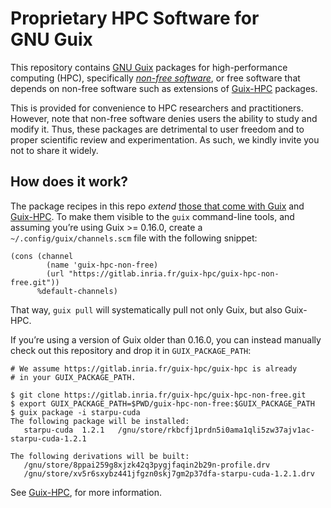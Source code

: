Proprietary HPC Software for GNU Guix
=========================================

This repository contains [GNU Guix](https://gnu.org/s/guix) packages for
high-performance computing (HPC), specifically [_non-free
software_](https://www.gnu.org/philosophy/free-software-even-more-important.html),
or free software that depends on non-free software such as extensions of
[Guix-HPC](https://gitlab.inria.fr/guix-hpc/guix-hpc) packages.

This is provided for convenience to HPC researchers and practitioners.
However, note that non-free software denies users the ability to study
and modify it.  Thus, these packages are detrimental to user freedom and
to proper scientific review and experimentation.  As such, we kindly
invite you not to share it widely.

## How does it work?

The package recipes in this repo _extend_ [those that come with
Guix](https://gnu.org/s/guix/packages) and
[Guix-HPC](https://gitlab.inria.fr/guix-hpc/guix-hpc).  To make them
visible to the `guix` command-line tools, and assuming you’re using
Guix >= 0.16.0, create a `~/.config/guix/channels.scm` file with the
following snippet:

```
(cons (channel
        (name 'guix-hpc-non-free)
        (url "https://gitlab.inria.fr/guix-hpc/guix-hpc-non-free.git"))
      %default-channels)
```

That way, `guix pull` will systematically pull not only Guix, but also
Guix-HPC.

If you’re using a version of Guix older than 0.16.0, you can instead
manually check out this repository and drop it in `GUIX_PACKAGE_PATH`:

```
# We assume https://gitlab.inria.fr/guix-hpc/guix-hpc is already
# in your GUIX_PACKAGE_PATH.

$ git clone https://gitlab.inria.fr/guix-hpc/guix-hpc-non-free.git
$ export GUIX_PACKAGE_PATH=$PWD/guix-hpc-non-free:$GUIX_PACKAGE_PATH
$ guix package -i starpu-cuda
The following package will be installed:
   starpu-cuda	1.2.1	/gnu/store/rkbcfj1prdn5i0ama1qli5zw37ajv1ac-starpu-cuda-1.2.1

The following derivations will be built:
   /gnu/store/8ppai259g8xjzk42q3pygjfaqin2b29n-profile.drv
   /gnu/store/xv5r6sxybz441jfgzn0skj7gm2p37dfa-starpu-cuda-1.2.1.drv
```

See [Guix-HPC](https://gitlab.inria.fr/guix-hpc/guix-hpc), for more
information.
